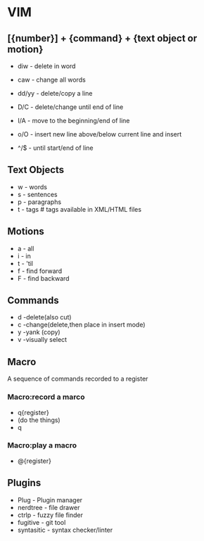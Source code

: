 # VIM

## [{number}] + {command} + {text object or motion}
- diw - delete in word
- caw - change all words

- dd/yy - delete/copy a line
- D/C - delete/change until end of line

- I/A - move to the beginning/end of line
- o/O - insert new line above/below current line and insert
- ^/$ - until start/end of line


## Text Objects
- w - words
- s - sentences
- p - paragraphs
- t - tags  # tags available in XML/HTML files

## Motions
- a - all
- i - in
- t - 'til
- f - find forward
- F - find backward

## Commands

- d -delete(also cut)
- c -change(delete,then place in insert mode)
- y -yank (copy)
- v -visually select


## Macro
A sequence of commands recorded to a register

### Macro:record a marco
- q{register}
- (do the things)
- q

### Macro:play a macro
- @{register}


## Plugins
- Plug - Plugin manager
- nerdtree - file drawer
- ctrlp - fuzzy file finder
- fugitive - git tool
- syntasitic - syntax checker/linter